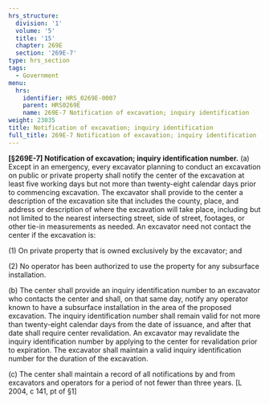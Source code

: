 ```yaml
---
hrs_structure:
  division: '1'
  volume: '5'
  title: '15'
  chapter: 269E
  section: '269E-7'
type: hrs_section
tags:
  - Government
menu:
  hrs:
    identifier: HRS_0269E-0007
    parent: HRS0269E
    name: 269E-7 Notification of excavation; inquiry identification
weight: 23035
title: Notification of excavation; inquiry identification
full_title: 269E-7 Notification of excavation; inquiry identification
---
```

**[§269E-7] Notification of excavation; inquiry identification number.** (a) Except in an emergency, every excavator planning to conduct an excavation on public or private property shall notify the center of the excavation at least five working days but not more than twenty-eight calendar days prior to commencing excavation. The excavator shall provide to the center a description of the excavation site that includes the county, place, and address or description of where the excavation will take place, including but not limited to the nearest intersecting street, side of street, footages, or other tie-in measurements as needed. An excavator need not contact the center if the excavation is:

(1) On private property that is owned exclusively by the excavator; and

(2) No operator has been authorized to use the property for any subsurface installation.

(b) The center shall provide an inquiry identification number to an excavator who contacts the center and shall, on that same day, notify any operator known to have a subsurface installation in the area of the proposed excavation. The inquiry identification number shall remain valid for not more than twenty-eight calendar days from the date of issuance, and after that date shall require center revalidation. An excavator may revalidate the inquiry identification number by applying to the center for revalidation prior to expiration. The excavator shall maintain a valid inquiry identification number for the duration of the excavation.

(c) The center shall maintain a record of all notifications by and from excavators and operators for a period of not fewer than three years. [L 2004, c 141, pt of §1]